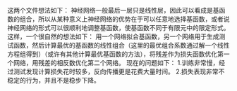 这两个文件想法如下：
神经网络一般最后一层只是线性层，因此可以看成是基函数的组合，所以从某种意义上神经网络的优势在于可以任意地选择基函数，或者说神经网络的形式可以很顺利地调整基函数，使基函数不同于有限元中的限定形式。
这样，一个很自然的想法如下：
用一个网络拟合基函数，另一个网络用于生成测试函数，然后计算最优的基函数的线性组合（这里的最优组合系数通过解一个线性方程组得到）（或许有其他计算最优基函数的方法），将残差作为损失函数优化第一个网络，用残差的相反数优化第二个网络。
现在的问题如下：
1.训练非常慢，经过测试发现计算损失花时较多，反向传播更是花费大量时间。
2.损失表现非常不稳定的行为，并且不是稳步下降。